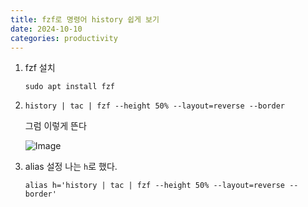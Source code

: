 ```yaml
---
title: fzf로 명령어 history 쉽게 보기
date: 2024-10-10
categories: productivity
---
```


1. fzf 설치

   `sudo apt install fzf`

2. `history | tac | fzf --height 50% --layout=reverse --border`

   그럼 이렇게 뜬다

   ![Image](https://i.imgur.com/3LKD7qp.png)

3. alias 설정
   나는 `h`로 했다.

   `alias h='history | tac | fzf --height 50% --layout=reverse --border'`
